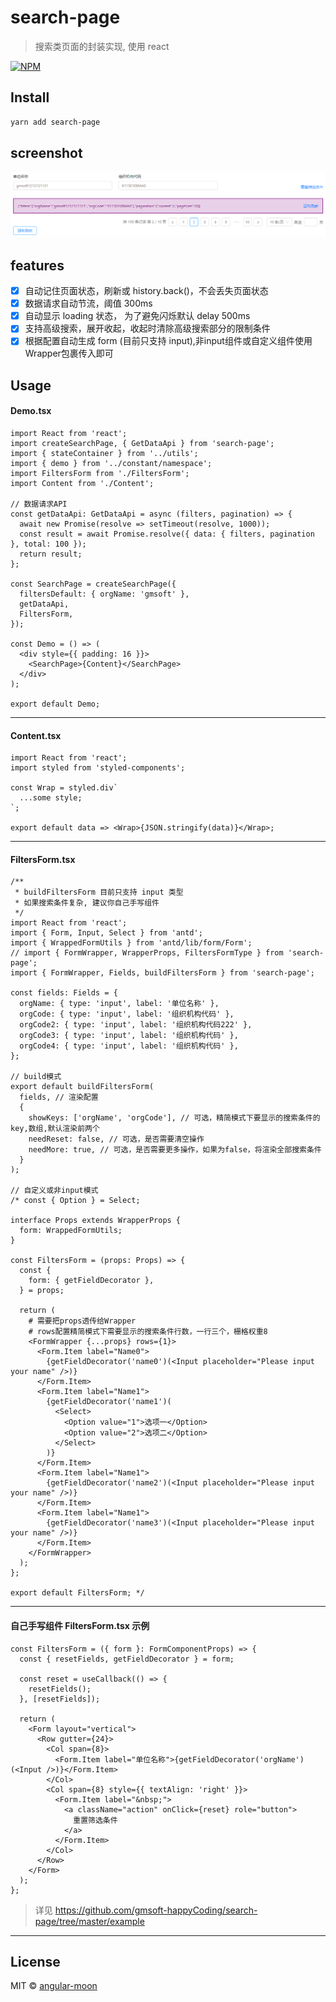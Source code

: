 # search-page

> 搜索类页面的封装实现, 使用 react

[![NPM](https://img.shields.io/npm/v/search-page.svg)](https://www.npmjs.com/package/search-page)

## Install

```bash
yarn add search-page
```

## screenshot

![[example/screenshot.png]](https://raw.githubusercontent.com/gmsoft-happyCoding/search-page/master/example/screenshot.png)

## features

- [x] 自动记住页面状态，刷新或 history.back()，不会丢失页面状态
- [x] 数据请求自动节流，阈值 300ms
- [x] 自动显示 loading 状态， 为了避免闪烁默认 delay 500ms
- [x] 支持高级搜索，展开收起，收起时清除高级搜索部分的限制条件
- [x] 根据配置自动生成 form (目前只支持 input),非input组件或自定义组件使用Wrapper包裹传入即可

## Usage

#### Demo.tsx

```tsx
import React from 'react';
import createSearchPage, { GetDataApi } from 'search-page';
import { stateContainer } from '../utils';
import { demo } from '../constant/namespace';
import FiltersForm from './FiltersForm';
import Content from './Content';

// 数据请求API
const getDataApi: GetDataApi = async (filters, pagination) => {
  await new Promise(resolve => setTimeout(resolve, 1000));
  const result = await Promise.resolve({ data: { filters, pagination }, total: 100 });
  return result;
};

const SearchPage = createSearchPage({
  filtersDefault: { orgName: 'gmsoft' },
  getDataApi,
  FiltersForm,
});

const Demo = () => (
  <div style={{ padding: 16 }}>
    <SearchPage>{Content}</SearchPage>
  </div>
);

export default Demo;
```

---

#### Content.tsx

```tsx
import React from 'react';
import styled from 'styled-components';

const Wrap = styled.div`
  ...some style;
`;

export default data => <Wrap>{JSON.stringify(data)}</Wrap>;
```

---

#### FiltersForm.tsx

```tsx
/**
 * buildFiltersForm 目前只支持 input 类型
 * 如果搜索条件复杂, 建议你自己手写组件
 */
import React from 'react';
import { Form, Input, Select } from 'antd';
import { WrappedFormUtils } from 'antd/lib/form/Form';
// import { FormWrapper, WrapperProps, FiltersFormType } from 'search-page';
import { FormWrapper, Fields, buildFiltersForm } from 'search-page';

const fields: Fields = {
  orgName: { type: 'input', label: '单位名称' },
  orgCode: { type: 'input', label: '组织机构代码' },
  orgCode2: { type: 'input', label: '组织机构代码222' },
  orgCode3: { type: 'input', label: '组织机构代码' },
  orgCode4: { type: 'input', label: '组织机构代码' },
};

// build模式
export default buildFiltersForm(
  fields, // 渲染配置
  {
    showKeys: ['orgName', 'orgCode'], // 可选，精简模式下要显示的搜索条件的key,数组,默认渲染前两个
    needReset: false, // 可选，是否需要清空操作
    needMore: true, // 可选，是否需要更多操作，如果为false，将渲染全部搜索条件
  }
);

// 自定义或非input模式
/* const { Option } = Select;

interface Props extends WrapperProps {
  form: WrappedFormUtils;
}

const FiltersForm = (props: Props) => {
  const {
    form: { getFieldDecorator },
  } = props;

  return (
    # 需要把props透传给Wrapper
    # rows配置精简模式下需要显示的搜索条件行数，一行三个，栅格权重8
    <FormWrapper {...props} rows={1}>
      <Form.Item label="Name0">
        {getFieldDecorator('name0')(<Input placeholder="Please input your name" />)}
      </Form.Item>
      <Form.Item label="Name1">
        {getFieldDecorator('name1')(
          <Select>
            <Option value="1">选项一</Option>
            <Option value="2">选项二</Option>
          </Select>
        )}
      </Form.Item>
      <Form.Item label="Name1">
        {getFieldDecorator('name2')(<Input placeholder="Please input your name" />)}
      </Form.Item>
      <Form.Item label="Name1">
        {getFieldDecorator('name3')(<Input placeholder="Please input your name" />)}
      </Form.Item>
    </FormWrapper>
  );
};

export default FiltersForm; */
```

---

#### 自己手写组件 FiltersForm.tsx 示例

```tsx
const FiltersForm = ({ form }: FormComponentProps) => {
  const { resetFields, getFieldDecorator } = form;

  const reset = useCallback(() => {
    resetFields();
  }, [resetFields]);

  return (
    <Form layout="vertical">
      <Row gutter={24}>
        <Col span={8}>
          <Form.Item label="单位名称">{getFieldDecorator('orgName')(<Input />)}</Form.Item>
        </Col>
        <Col span={8} style={{ textAlign: 'right' }}>
          <Form.Item label="&nbsp;">
            <a className="action" onClick={reset} role="button">
              重置筛选条件
            </a>
          </Form.Item>
        </Col>
      </Row>
    </Form>
  );
};
```

> 详见 https://github.com/gmsoft-happyCoding/search-page/tree/master/example

---

## License

MIT © [angular-moon](https://github.com/angular-moon)

